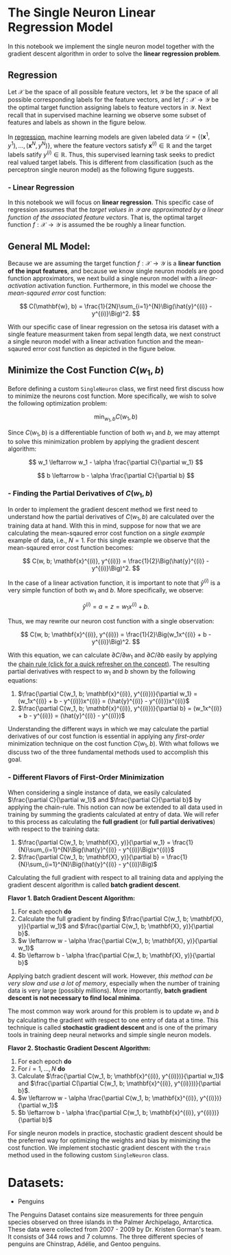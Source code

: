 # The Single Neuron Linear Regression Model

In this notebook we implement the single neuron model together with the gradient descent algorithm in order to solve the **linear regression problem**. 

## Regression

Let $\mathcal{X}$ be the space of all possible feature vectors, let $\mathcal{Y}$ be the space of all possible corresponding labels for the feature vectors, and let $f:\mathcal{X} \rightarrow \mathcal{Y}$ be the optimal target function assigning labels to feature vectors in $\mathcal{Y}$. Next recall that in supervised machine learning we observe some subset of features and labels as shown in the figure below. 

In [regression](https://favtutor.com/blogs/types-of-regression), machine learning models are given labeled data $\mathcal{D} = \{(\mathbf{x}^1, y^1), \dots, (\mathbf{x}^N, y^N)\}$, where the feature vectors satisfy $\mathbf{x}^{(i)} \in \mathbb{R}$ and the target labels satify $y^{(i)} \in \mathbb{R}$. Thus, this supervised learning task seeks to predict real valued target labels. This is different from classification (such as the perceptron single neuron model) as the following figure suggests.

### - Linear Regression

In this notebook we will focus on **linear regression**. This specific case of regression assumes that the *target values in $\mathcal{Y}$ are approximated by a linear function of the associated feature vectors*. That is, the optimal target function $f:\mathcal{X} \rightarrow \mathcal{Y}$ is assumed the be roughly a linear function. 

General ML Model:
---

Because we are assuming the target function $f:\mathcal{X} \rightarrow \mathcal{Y}$ is a **linear function of the input features**, and because we know single neuron models are good function approximators, we next build a single neuron model with a *linear-activation* activation function. Furthermore, in this model we choose the *mean-sqaured error* cost function:

$$
C(\mathbf{w}, b) = \frac{1}{2N}\sum_{i=1}^{N}\Big(\hat{y}^{(i)} - y^{(i)}\Big)^2. 
$$

With our specific case of linear regression on the setosa iris dataset with a single feature measurment taken from sepal length data, we next construct a single neuron model with a linear activation function and the mean-sqaured error cost function as depicted in the figure below.

## Minimize the Cost Function $C(w_1, b)$

Before defining a custom ```SingleNeuron``` class, we first need first discuss how to minimize the neurons cost function. More specifically, we wish to solve the following optimization problem:

$$
\min_{w_1, b}C(w_1, b)
$$

Since $C(w_1, b)$ is a differentiable function of both $w_1$ and $b$, we may attempt to solve this minimization problem by applying the gradient descent algorithm:

$$
w_1 \leftarrow w_1 - \alpha \frac{\partial C}{\partial w_1}
$$

$$
b \leftarrow b - \alpha \frac{\partial C}{\partial b}
$$

### - Finding the Partial Derivatives of $C(w_1, b)$ 
In order to implement the gradient descent method we first need to understand how the partial derivatives of $C(w_1, b)$ are calculated over the training data at hand. With this in mind, suppose for now that we are calculating the mean-sqaured error cost function on a *single example* example of data, i.e., $N = 1$. For this single example we observe that the mean-sqaured error cost function becomes: 

$$
C(w, b; \mathbf{x}^{(i)}, y^{(i)}) = \frac{1}{2}\Big(\hat{y}^{(i)} - y^{(i)}\Big)^2. 
$$

In the case of a linear activation function, it is important to note that $\hat{y}^{(i)}$ is a very simple function of both $w_1$ and $b$. More specifically, we observe:

$$
\hat{y}^{(i)} = a = z = w_1x^{(i)} + b. 
$$

Thus, we may rewrite our neuron cost function with a single observation:

$$
C(w, b; \mathbf{x}^{(i)}, y^{(i)}) = \frac{1}{2}\Big(w_1x^{(i)} + b - y^{(i)}\Big)^2. 
$$

With this equation, we can calculate $\partial C/ \partial w_1$ and $\partial C/ \partial b$ easily by applying the [chain rule (click for a quick refresher on the concept)](https://www.youtube.com/watch?v=HaHsqDjWMLU). The resulting partial derivatives with respect to $w_1$ and $b$ shown by the following equations:

1. $\frac{\partial C(w_1, b; \mathbf{x}^{(i)}, y^{(i)})}{\partial w_1} = (w_1x^{(i)} + b - y^{(i)})x^{(i)} = (\hat{y}^{(i)} - y^{(i)})x^{(i)}$
2. $\frac{\partial C(w_1, b; \mathbf{x}^{(i)}, y^{(i)})}{\partial b} = (w_1x^{(i)} + b - y^{(i)}) = (\hat{y}^{(i)} - y^{(i)})$

Understanding the different ways in which we may calculate the partial derivatives of our cost function is essential in applying any *first-order* minimization technique on the cost function $C(w_1, b)$. With what follows we discuss two of the three fundamental methods used to accomplish this goal. 


### - Different Flavors of First-Order Minimization 
When considering a single instance of data, we easily calculated $\frac{\partial C}{\partial w_1}$ and $\frac{\partial C}{\partial b}$ by applying the chain-rule. This notion can now be extended to all data used in training by summing the gradients calculated at entry of data. We will refer to this process as calculating the **full gradient** (or **full partial derivatives**) with respect to the training data: 

1. $\frac{\partial C(w_1, b; \mathbf{X}, y)}{\partial w_1} = \frac{1}{N}\sum_{i=1}^{N}\Big(\hat{y}^{(i)} - y^{(i)}\Big)x^{(i)}$
2. $\frac{\partial C(w_1, b; \mathbf{X}, y)}{\partial b} = \frac{1}{N}\sum_{i=1}^{N}\Big(\hat{y}^{(i)} - y^{(i)}\Big)$

Calculating the full gradient with respect to all training data and applying the gradient descent algorithm is called **batch gradient descent**.

**Flavor 1. Batch Gradient Descent Algorithm:**
1. For each epoch **do**
2. Calculate the full gradient by finding $\frac{\partial C(w_1, b; \mathbf{X}, y)}{\partial w_1}$ and $\frac{\partial C(w_1, b; \mathbf{X}, y)}{\partial b}$.
3. $w \leftarrow w - \alpha \frac{\partial C(w_1, b; \mathbf{X}, y)}{\partial w_1}$
4. $b \leftarrow b - \alpha \frac{\partial C(w_1, b; \mathbf{X}, y)}{\partial b}$

Applying batch gradient descent will work. However, *this method can be very slow and use a lot of memory*, especially when the number of training data is very large (possibly millions). More importantly, **batch gradient descent is not necessary to find local minima**. 

The most common way work around for this problem is to update $w_1$ and $b$ by calculating the gradient with respect to one entry of data at a time. This technique is called **stochastic gradient descent** and is one of the primary tools in training deep neural networks and simple single neuron models.  

**Flavor 2. Stochastic Gradient Descent Algorithm:**
1. For each epoch **do**
2. For $i = 1, \dots, N$ **do**
3. Calculate $\frac{\partial C(w_1, b; \mathbf{x}^{(i)}, y^{(i)})}{\partial w_1}$ and $\frac{\partial C(\partial C(w_1, b; \mathbf{x}^{(i)}, y^{(i)}))}{\partial b}$.
2. $w \leftarrow w - \alpha \frac{\partial C(w_1, b; \mathbf{x}^{(i)}, y^{(i)})}{\partial w_1}$
3. $b \leftarrow b - \alpha \frac{\partial C(w_1, b; \mathbf{x}^{(i)}, y^{(i)})}{\partial b}$

For single neuron models in practice, stochastic gradient descent should be the preferred way for optimizing the weights and bias by minimizing the cost function. We implement stochastic gradient descent with the ```train``` method used in the following custom ```SingleNeuron``` class. 

# Datasets:

- Penguins

The Penguins Dataset contains size measurements for three penguin species observed on three islands in the Palmer Archipelago, Antarctica. These data were collected from 2007 - 2009 by Dr. Kristen Gorman's team. It consists of 344 rows and 7 columns. The three different species of penguins are Chinstrap, Adélie, and Gentoo penguins.


